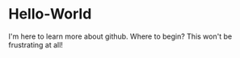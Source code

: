 # Hello-World

I'm here to learn more about github. Where to begin? This won't be frustrating at all! 
